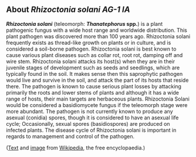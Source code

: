 About *Rhizoctonia solani AG-1 IA* 
----------------------------------



***Rhizoctonia solani*** (teleomorph: ***Thanatephorus* spp.**) is a
plant pathogenic fungus with a wide host range and worldwide
distribution. This plant pathogen was discovered more than 100 years
ago. Rhizoctonia solani frequently exists as thread-like growth on
plants or in culture, and is considered a soil-borne pathogen.
Rhizoctonia solani is best known to cause various plant diseases such as
collar rot, root rot, damping off and wire stem. Rhizoctonia solani
attacks its host(s) when they are in their juvenile stages of
development such as seeds and seedlings, which are typically found in
the soil. It makes sense then this saprophytic pathogen would live and
survive in the soil, and attack the part of its hosts that reside there.
The pathogen is known to cause serious plant losses by attacking
primarily the roots and lower stems of plants and although it has a wide
range of hosts, their main targets are herbaceous plants. Rhizoctonia
Solani would be considered a basidiomycete fungus if the teleomorph
stage were more abundant. The pathogen is not currently known to produce
any asexual (conidia) spores, though it is considered to have an asexual
life cycle; Occasionally, sexual spores (basidiospores) are produced on
infected plants. The disease cycle of Rhizoctonia solani is important in
regards to management and control of the pathogen.

([Text](http://en.wikipedia.org/wiki/Rhizoctonia_solani) and
[image](http://commons.wikimedia.org/wiki/File:Rhizoctonia_hyphae_160X.png)
from [Wikipedia](http://en.wikipedia.org/), the free encyclopaedia.)
